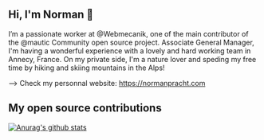 ## Hi, I'm Norman 👋

I’m a passionate worker at @Webmecanik, one of the main contributor of the @mautic Community open source project. Associate General Manager, I'm having a wonderful experience with a lovely and hard working team in Annecy, France.
On my private side, I'm a nature lover and speding my free time by hiking and skiing mountains in the Alps!

--> Check my personnal website: https://normanpracht.com

## My open source contributions

[![Anurag's github stats](https://github-readme-stats.vercel.app/api?username=npracht&show_icons=true&?theme=dracula)](https://github.com/anuraghazra/github-readme-stats)
